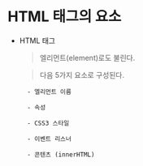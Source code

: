 # HTML 태그의 요소

- HTML 태그

    > 엘리먼트(element)로도 불린다.

    > 다음 5가지 요소로 구성된다.

        - 엘리먼트 이름

        - 속성

        - CSS3 스타일

        - 이벤트 리스너

        - 콘텐츠 (innerHTML)
